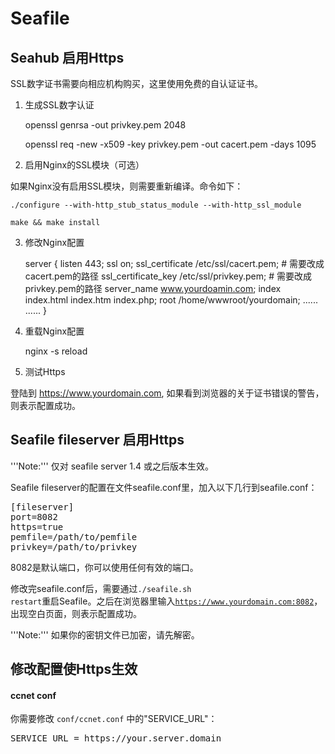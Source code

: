 # Seafile
## Seahub 启用Https

SSL数字证书需要向相应机构购买，这里使用免费的自认证证书。

1. 生成SSL数字认证

    openssl genrsa -out privkey.pem 2048

    openssl req -new -x509 -key privkey.pem -out cacert.pem -days 1095

2. 启用Nginx的SSL模块（可选）

如果Nginx没有启用SSL模块，则需要重新编译。命令如下：

    ./configure --with-http_stub_status_module --with-http_ssl_module

    make && make install

3. 修改Nginx配置

    server
    {
    listen 443;
    ssl on;
    ssl_certificate /etc/ssl/cacert.pem;	# 需要改成cacert.pem的路径
    ssl_certificate_key /etc/ssl/privkey.pem;	# 需要改成privkey.pem的路径
    server_name www.yourdoamin.com;
    index index.html index.htm index.php;
    root /home/wwwroot/yourdomain;
    ......
    ......
    }


4. 重载Nginx配置

    nginx -s reload

5. 测试Https

登陆到 https://www.yourdomain.com, 如果看到浏览器的关于证书错误的警告，则表示配置成功。

## Seafile fileserver 启用Https

'''Note:''' 仅对 seafile server 1.4 或之后版本生效。

Seafile fileserver的配置在文件seafile.conf里，加入以下几行到seafile.conf：
<pre>
[fileserver]
port=8082
https=true
pemfile=/path/to/pemfile
privkey=/path/to/privkey
</pre>

8082是默认端口，你可以使用任何有效的端口。

修改完seafile.conf后，需要通过<code>./seafile.sh restart</code>重启Seafile。之后在浏览器里输入<code>https://www.yourdomain.com:8082</code>，出现空白页面，则表示配置成功。

'''Note:''' 如果你的密钥文件已加密，请先解密。

## 修改配置使Https生效

#### ccnet conf

你需要修改 <code>conf/ccnet.conf</code> 中的"SERVICE_URL"：
<pre>
SERVICE_URL = https://your.server.domain
</pre>

